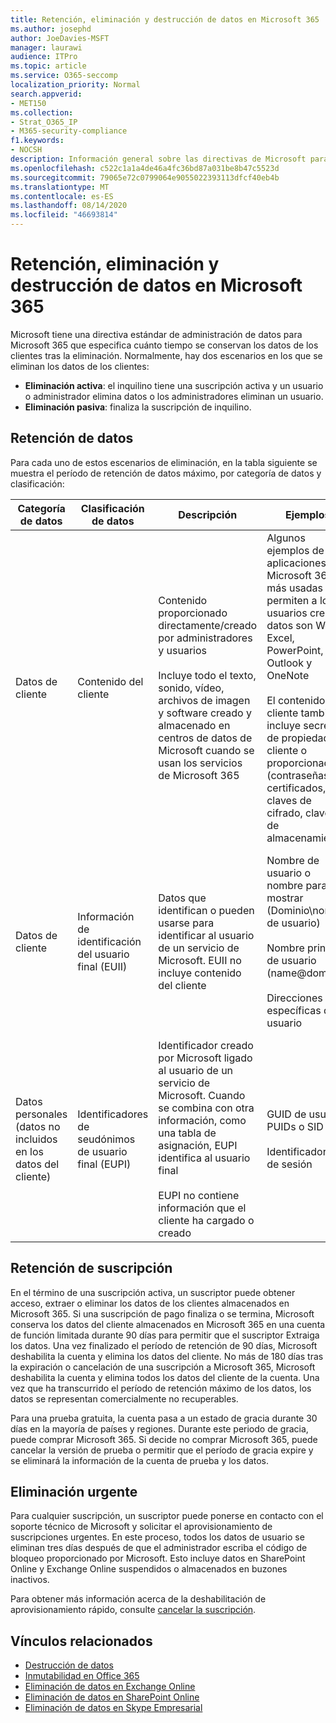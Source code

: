 ```yaml
---
title: Retención, eliminación y destrucción de datos en Microsoft 365
ms.author: josephd
author: JoeDavies-MSFT
manager: laurawi
audience: ITPro
ms.topic: article
ms.service: O365-seccomp
localization_priority: Normal
search.appverid:
- MET150
ms.collection:
- Strat_O365_IP
- M365-security-compliance
f1.keywords:
- NOCSH
description: Información general sobre las directivas de Microsoft para Microsoft 365 relativas a la retención, eliminación y destrucción de datos.
ms.openlocfilehash: c522c1a1a4de46a4fc36bd87a031be8b47c5523d
ms.sourcegitcommit: 79065e72c0799064e9055022393113dfcf40eb4b
ms.translationtype: MT
ms.contentlocale: es-ES
ms.lasthandoff: 08/14/2020
ms.locfileid: "46693814"
---
```

# <a name="data-retention-deletion-and-destruction-in-microsoft-365"></a>Retención, eliminación y destrucción de datos en Microsoft 365

Microsoft tiene una directiva estándar de administración de datos para Microsoft 365 que especifica cuánto tiempo se conservan los datos de los clientes tras la eliminación. Normalmente, hay dos escenarios en los que se eliminan los datos de los clientes:

- **Eliminación activa**: el inquilino tiene una suscripción activa y un usuario o administrador elimina datos o los administradores eliminan un usuario.
- **Eliminación pasiva**: finaliza la suscripción de inquilino.

## <a name="data-retention"></a>Retención de datos

Para cada uno de estos escenarios de eliminación, en la tabla siguiente se muestra el período de retención de datos máximo, por categoría de datos y clasificación:

| Categoría de datos | Clasificación de datos | Descripción | Ejemplos | Período de retención |
|-----------------|-----------------|-----------------|----------------------------------|-------------------------------|
| Datos de cliente | Contenido del cliente| Contenido proporcionado directamente/creado por administradores y usuarios <br><br> Incluye todo el texto, sonido, vídeo, archivos de imagen y software creado y almacenado en centros de datos de Microsoft cuando se usan los servicios de Microsoft 365 | Algunos ejemplos de las aplicaciones de Microsoft 365 más usadas que permiten a los usuarios crear datos son Word, Excel, PowerPoint, Outlook y OneNote <br><br> El contenido del cliente también incluye secretos de propiedad del cliente o proporcionados (contraseñas, certificados, claves de cifrado, claves de almacenamiento) | **Escenario de eliminación activa:** como máximo 30 días <br><br> **Escenario de eliminación pasiva:** como máximo 180 días |
| Datos de cliente | Información de identificación del usuario final (EUII) | Datos que identifican o pueden usarse para identificar al usuario de un servicio de Microsoft. EUII no incluye contenido del cliente | Nombre de usuario o nombre para mostrar (Dominio\nombre de usuario) <br><br> Nombre principal de usuario (name@domain) <br><br>  Direcciones IP específicas del usuario | **Escenario de eliminación activa:** como máximo de 180 días (solo una acción de administrador de inquilinos) <br><br> **Escenario de eliminación pasiva:** como máximo 180 días |
| Datos personales <br> (datos no incluidos en los datos del cliente) | Identificadores de seudónimos de usuario final (EUPI) | Identificador creado por Microsoft ligado al usuario de un servicio de Microsoft. Cuando se combina con otra información, como una tabla de asignación, EUPI identifica al usuario final <br><br> EUPI no contiene información que el cliente ha cargado o creado | GUID de usuario, PUIDs o SID <br><br> Identificadores de sesión | **Escenario de eliminación activa:** como máximo 30 días <br><br> **Escenario de eliminación pasiva:** como máximo 180 días |

## <a name="subscription-retention"></a>Retención de suscripción

En el término de una suscripción activa, un suscriptor puede obtener acceso, extraer o eliminar los datos de los clientes almacenados en Microsoft 365. Si una suscripción de pago finaliza o se termina, Microsoft conserva los datos del cliente almacenados en Microsoft 365 en una cuenta de función limitada durante 90 días para permitir que el suscriptor Extraiga los datos. Una vez finalizado el período de retención de 90 días, Microsoft deshabilita la cuenta y elimina los datos del cliente. No más de 180 días tras la expiración o cancelación de una suscripción a Microsoft 365, Microsoft deshabilita la cuenta y elimina todos los datos del cliente de la cuenta. Una vez que ha transcurrido el período de retención máximo de los datos, los datos se representan comercialmente no recuperables.

Para una prueba gratuita, la cuenta pasa a un estado de gracia durante 30 días en la mayoría de países y regiones. Durante este periodo de gracia, puede comprar Microsoft 365. Si decide no comprar Microsoft 365, puede cancelar la versión de prueba o permitir que el período de gracia expire y se eliminará la información de la cuenta de prueba y los datos.

## <a name="expedited-deletion"></a>Eliminación urgente

Para cualquier suscripción, un suscriptor puede ponerse en contacto con el soporte técnico de Microsoft y solicitar el aprovisionamiento de suscripciones urgentes. En este proceso, todos los datos de usuario se eliminan tres días después de que el administrador escriba el código de bloqueo proporcionado por Microsoft. Esto incluye datos en SharePoint Online y Exchange Online suspendidos o almacenados en buzones inactivos.

Para obtener más información acerca de la deshabilitación de aprovisionamiento rápido, consulte [cancelar la suscripción](https://docs.microsoft.com/microsoft-365/commerce/subscriptions/cancel-your-subscription).

## <a name="related-links"></a>Vínculos relacionados

- [Destrucción de datos](microsoft-365-data-destruction.md)
- [Inmutabilidad en Office 365](microsoft-365-data-immutability.md)
- [Eliminación de datos en Exchange Online](microsoft-365-exchange-online-data-deletion.md)
- [Eliminación de datos en SharePoint Online](microsoft-365-sharepoint-online-data-deletion.md)
- [Eliminación de datos en Skype Empresarial](microsoft-365-skype-data-deletion.md)
